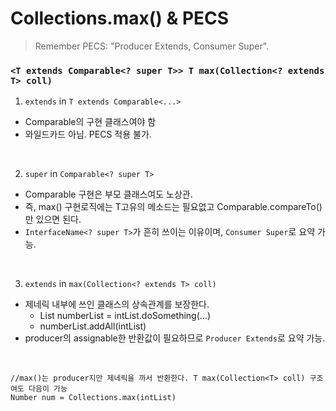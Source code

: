# Collections.max() & PECS

> Remember PECS: "Producer Extends, Consumer Super".

### `<T extends Comparable<? super T>> T max(Collection<? extends T> coll)`

1. `extends` in `T extends Comparable<...>` 
  - Comparable의 구현 클래스여야 함
  - 와일드카드 아님. PECS 적용 불가. 
  
<br/>
  
2. `super` in `Comparable<? super T>` 
  - Comparable 구현은 부모 클래스여도 노상관. 
  - 즉, max() 구현로직에는 T고유의 메소드는 필요없고 Comparable.compareTo() 만 있으면 된다.
  - `InterfaceName<? super T>`가 흔히 쓰이는 이유이며, `Consumer Super`로 요약 가능.
  
<br/>
  
3. `extends` in `max(Collection<? extends T> coll)`
  - 제네릭 내부에 쓰인 클래스의 상속관계를 보장한다. 
    - List<Number> numberList = intList.doSomething(...)
    - numberList.addAll(intList)
  - producer의 assignable한 반환값이 필요하므로 `Producer Extends`로 요약 가능.
  
<br/>
  
  ```
  //max()는 producer지만 제네릭을 까서 반환한다. T max(Collection<T> coll) 구조여도 다음이 가능
  Number num = Collections.max(intList)
  ```
  
